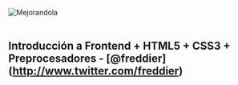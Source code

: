 ![Mejorandola](http://miguelnieva.com/img/frontend.jpg)
<br />
<br />
## Introducción a Frontend + HTML5 + CSS3 + Preprocesadores -  [@freddier] (http://www.twitter.com/freddier)
<br />
<br />
